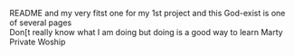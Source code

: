 README and my very fitst one for my 1st project and this God-exist is one of several pages\
Don[t really know what I am doing but doing is a good way to learn
Marty Private Woship
